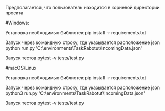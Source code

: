 Предполагается, что пользователь находится в корневой директории проекта

#Windows:

Установка необходимых библиотек
pip install -r requirements.txt

Запуск через командную строку, где указывается расположение json
python run.py 'C:\environments\TaskRabotut\IncomingData.json'

Запуск тестов
pytest -v tests/test.py

#macOS/Linux

Установка необходимых библиотек
pip install -r requirements.txt

Запуск через командную строку, где указывается расположение json
python3 run.py 'C:\environments\TaskRabotut\IncomingData.json'

Запуск тестов
pytest -v tests/test.py


